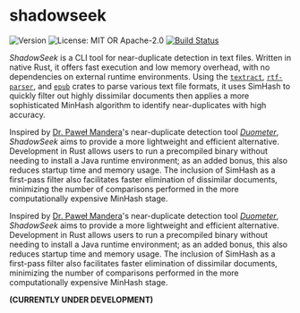 # shadowseek

![Version](https://img.shields.io/badge/version-v0.1.0--dev-orange)
![License: MIT OR Apache-2.0](https://img.shields.io/badge/license-MIT%20OR%20Apache--2.0-rebeccapurple)
[![Build Status](https://github.com/Luis-Varona/shadowseek/actions/workflows/rust.yml/badge.svg?branch=main)](https://github.com/Luis-Varona/shadowseek/actions/workflows/rust.yml?query=branch%3Amain)

*ShadowSeek* is a CLI tool for near-duplicate detection in text files. Written in native Rust, it offers fast execution and low memory overhead, with no dependencies on external runtime environments. Using the [`textract`](https://crates.io/crates/textract), [`rtf-parser`](https://crates.io/crates/rtf-parser), and [`epub`](https://crates.io/crates/epub) crates to parse various text file formats, it uses SimHash to quickly filter out highly dissimilar documents then applies a more sophisticated MinHash algorithm to identify near-duplicates with high accuracy.

Inspired by [Dr. Pawe&#322; Mandera](https://github.com/pmandera)'s near-duplicate detection tool [*Duometer*](https://github.com/pmandera/duometer), *ShadowSeek* aims to provide a more lightweight and efficient alternative. Development in Rust allows users to run a precompiled binary without needing to install a Java runtime environment; as an added bonus, this also reduces startup time and memory usage. The inclusion of SimHash as a first-pass filter also facilitates faster elimination of dissimilar documents, minimizing the number of comparisons performed in the more computationally expensive MinHash stage.

Inspired by [Dr. Pawe&#322; Mandera](https://github.com/pmandera)'s near-duplicate detection tool [*Duometer*](https://github.com/pmandera/duometer), *ShadowSeek* aims to provide a more lightweight and efficient alternative. Development in Rust allows users to run a precompiled binary without needing to install a Java runtime environment; as an added bonus, this also reduces startup time and memory usage. The inclusion of SimHash as a first-pass filter also facilitates faster elimination of dissimilar documents, minimizing the number of comparisons performed in the more computationally expensive MinHash stage.

**(CURRENTLY UNDER DEVELOPMENT)**
